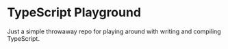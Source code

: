 # TypeScript Playground

Just a simple throwaway repo for playing around with writing and compiling TypeScript.